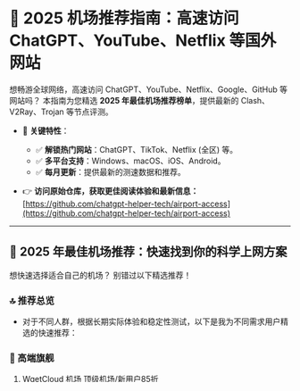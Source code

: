# 🚀 2025 机场推荐指南：高速访问 ChatGPT、YouTube、Netflix 等国外网站

想畅游全球网络，高速访问 ChatGPT、YouTube、Netflix、Google、GitHub 等网站吗？ 本指南为您精选 **2025 年最佳机场推荐榜单**，提供最新的 Clash、V2Ray、Trojan 等节点评测。

*   🔑 **关键特性**：
    *   ✅ **解锁热门网站**：ChatGPT、TikTok、Netflix (全区) 等。
    *   ✅ **多平台支持**：Windows、macOS、iOS、Android。
    *   ✅ **每月更新**：提供最新的测速数据和推荐。

*   👉 **访问原始仓库，获取更佳阅读体验和最新信息：** [https://github.com/chatgpt-helper-tech/airport-access](https://github.com/chatgpt-helper-tech/airport-access)

---

## 🥇 2025 年最佳机场推荐：快速找到你的科学上网方案

想快速选择适合自己的机场？ 别错过以下精选推荐！

###  🔝 推荐总览
*   对于不同人群，根据长期实际体验和稳定性测试，以下是我为不同需求用户精选的快速推荐：

###  🥇 高端旗舰

1.  [WgetCloud 机场 顶级机场/新用户85折](https://invite.wgetcloud.ltd/auth/register?code=xEgJKS)
    *   **推荐理由:** 网站自建面板，速度、稳定性、安全、解锁能力都做到了顶级，用户评价很高

    *   👉 [WgetCloud 机场详细测评](https://gptvpnhelper.com/airport-access/wgetcloud/)

###  🥈 中端主力，适合大多数场景

1.  [小蜜蜂机场 IEPL专线 85折优惠](https://tangwu095.xmfvipaff01.cc/register?aff=oClLBb5A)
    *   **推荐理由:** IEPL全专线节点，不限速无倍率，原生IP解锁流媒体,85折优惠

    *   **专属优惠码：** xmfwww85
    *   👉 [小蜜蜂机场详细测评](https://gptvpnhelper.com/airport-access/xmf/)

2.  [TNTCloud 机场/85折优惠](https://tanu095.tntvipaff.cc/#/register?code=7MPbfr89)
    *   **推荐理由:** IPLC 专线、原生 IP、高速稳定, 85折优惠
    *   **专属优惠码：** TNT85
    *   👉 [TNTCloud 机场详细测评](https://gptvpnhelper.com/airport-access/tntcloud/)

3.  [银河云机场 Trojan协议 IPLC专线](https://inv03.galaxyaff.cc/register?aff=tcOd0ob7)
    *   **推荐理由:**trojan 协议 IEPL 专线机场，性价比专线，支持退款，全天候任何时期都稳定不掉线
    *   **专属优惠:** 月付 / 季付 / 半年付：使用 `gptvpnhelper85` 享 85 折优惠；年付及以上：使用 `gptvpnhelper80` 享 8 折优惠
    *   👉 [Galaxy 银河云 机场详细测评](https://gptvpnhelper.com/airport-access/yinheyun/)

###  🥉 入门级

1.  [贝贝云机场](https://beibeilink.top/register?code=Oa86Fbs3)
    *   **推荐理由:**价格亲民，适合轻度科学-上网用户，例如网页浏览、访问海外资料、使用 ChatGPT
    *   95折优惠码:**beibei.cloud**
    *   👉 [贝贝云 机场详细测评](https://gptvpnhelper.com/airport-access/bby/)

---

## 💡 什么是“机场”？ 科学上网原理与作用

“机场”是基于 Shadowsocks、V2Ray、Trojan 等加密协议构建的科学上网工具，提供多节点、智能分流，实现稳定、灵活的全球网络访问。

*   🚀  **核心特性**：
    *   多种 **入口链路** (直连、CN2 专线)。
    *   多样的 **过境技术** (IEPL 专线、BGP 网络)。
    *   全球分布的 **落地节点**。

*   ✅  **应用场景**：
    *   内容娱乐 (Netflix, Disney+)。
    *   AI 工具与远程办公 (ChatGPT, GitHub)。
    *   跨境电商运营。
    *   国际游戏加速。
    *   数字生活拓展。

---

## 🧐 如何挑选靠谱的机场服务商？

1.  **网络架构**：IEPL/IPLC > BGP 中转 > 公网直连。
2.  **带宽与高峰体验**：关注公开带宽信息、高峰测速。
3.  **IP 落地与解锁能力**：原生 IP/家宽 IP 适合特定服务。
4.  **品牌口碑与运营资历**：选择稳定运营、社群活跃的机场。
5.  **套餐灵活性与支付方式**：多样支付方式，避免年付陷阱。

*   ⚠️ **风险提醒**：远离免费与极低价机场，以免隐私泄露或服务不稳定。

---

## 🚀 一分钟超简单上手指南

1.  ✅ **选择并注册机场**。
2.  ✅ **下载并安装客户端**（Clash Verge、ClashX Meta 等）。
3.  ✅ **导入订阅链接** →  **更新节点** → **选择节点**。
4.  ✅ **测试连接** (ChatGPT, YouTube)。

---

## 📚 更多阅读与推荐
*   [👉 **VPN 推荐榜单**](https://gptvpnhelper.com/network-access/)
*   [👉 **ChatGPT 注册与 Plus 升级指南**](https://gptvpnhelper.com/chatgpt-plus-guide/)
*   [👉 **ChatGPT 中文教程主站**](https://gptvpnhelper.com)

---

📬 欢迎  Star  本项目，分享给需要的朋友